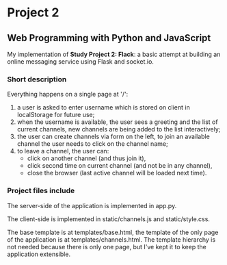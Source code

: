 # Project 2

## Web Programming with Python and JavaScript

My implementation of **Study Project 2: Flack**:
a basic attempt at building an online messaging service using Flask and socket.io.

### Short description

Everything happens on a single page at '/':

1. a user is asked to enter username which is stored on client in localStorage for future use;
2. when the username is available, the user sees a greeting and the list of current channels,
new channels are being added to the list interactively;
3. the user can create channels via form on the left,
to join an available channel the user needs to click on the channel name;
4. to leave a channel, the user can:
    - click on another channel (and thus join it),
    - click second time on current channel (and not be in any channel),
    - close the browser (last active channel will be loaded next time).

### Project files include

The server-side of the application is implemented in app.py.

The client-side is implemented in static/channels.js and static/style.css.

The base template is at templates/base.html, the template of the only page of the application
is at templates/channels.html. The template hierarchy is not needed because there is only one page,
but I've kept it to keep the application extensible.
